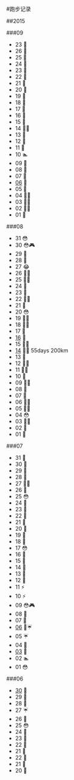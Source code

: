 #跑步记录


##2015

###09
* 23 🙇
* 26 💪
* 25 💪
* 24 💪
* 23 🙇
* 22 💪
* 21 🙇
* 20 💪
* 19 💪
* 18 💪
* 17 💪
* 16 💪
* 15 💪
* 14 🏃💪
* 13 🙇
* 12 🙇
* 11 🙇
* 10 🏊
* 09 🙇
* 08 🙇
* 07 🙇
* [06](posts/201509/06.md) 🙇
* 05 💪
* 04 🏃💪
* 03 🏃💪
* 02 🏃💪
* 01 💪


###08
* 31 😳
* 30 😳🎮
* 29 💪
* 28 💪
* 27 😂 
* 26 🏃💪 
* 25 🏃💪 
* 24 💪
* 23 💪
* 22 🏃💪 
* 21 💪
* 20 😳 
* 19 🏃💪 
* 18 🏃💪 
* 17 🙇
* [16](posts/201508/16.md) 🍷
* 15 🏃💪 
* [14](posts/201508/14.md) 🏃💪 55days 200km
* 13 🏃
* 12 🏃💪
* 11 🏃💪
* 10 🏃
* 09 🏃💪
* 08 💪
* 07 💪
* 06 🏃💪
* 05 🏃💪
* 04 😳
* 03 🏃💪
* 02 💪
* 01 💪

###07

* 31 🏃
* 30 💪
* 29 🏃
* 28 🏃
* 27 🏃🏃
* 26 💪
* 25 😳
* 24 🏃
* 23 🏃
* 22 🏃
* 21 🏃
* 20 🏃
* 19 🏃
* 18 🏃
* 17 😳
* 16 🏃
* 15 🏃
* 14 🏃
* 13 🏃
* 12 🏃
* 11 ⚡️
* 10 ⚡️
* 09 😳🎮
* 08 🏃
* 07 🏃
* [06](posts/201507/06.md) 🏃☔️
* 05 ☔️
* 04 🏃
* [03](posts/201507/03.md) 🏃
* 02 🏊
* 01 😳

###06

* [30](posts/201506/30.md) 🍷
* 29 🏃
* 28 🏃
* 27 ☔️
* 26 🏃
* 25 😳
* 24 🏃
* 23 🏃
* 22 🏃
* 21 🏃
* 22 🏃
* 21 🏃
* 20 🏃
